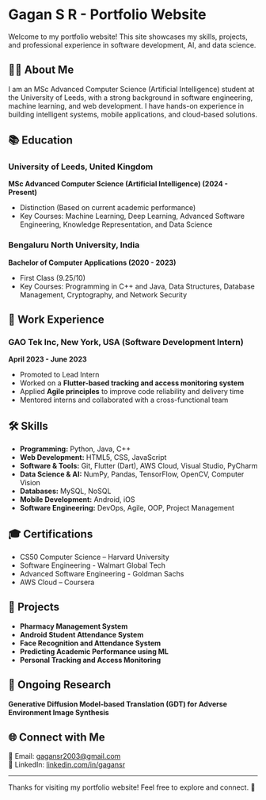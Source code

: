 # Gagan S R - Portfolio Website

Welcome to my portfolio website! This site showcases my skills, projects, and professional experience in software development, AI, and data science.

## 👨‍💻 About Me
I am an MSc Advanced Computer Science (Artificial Intelligence) student at the University of Leeds, with a strong background in software engineering, machine learning, and web development. I have hands-on experience in building intelligent systems, mobile applications, and cloud-based solutions.

## 📚 Education
### University of Leeds, United Kingdom  
**MSc Advanced Computer Science (Artificial Intelligence) (2024 - Present)**  
- Distinction (Based on current academic performance)  
- Key Courses: Machine Learning, Deep Learning, Advanced Software Engineering, Knowledge Representation, and Data Science  

### Bengaluru North University, India  
**Bachelor of Computer Applications (2020 - 2023)**  
- First Class (9.25/10)  
- Key Courses: Programming in C++ and Java, Data Structures, Database Management, Cryptography, and Network Security  

## 💼 Work Experience
### GAO Tek Inc, New York, USA (Software Development Intern)  
**April 2023 - June 2023**  
- Promoted to Lead Intern  
- Worked on a **Flutter-based tracking and access monitoring system**  
- Applied **Agile principles** to improve code reliability and delivery time  
- Mentored interns and collaborated with a cross-functional team  

## 🛠 Skills
- **Programming:** Python, Java, C++  
- **Web Development:** HTML5, CSS, JavaScript  
- **Software & Tools:** Git, Flutter (Dart), AWS Cloud, Visual Studio, PyCharm  
- **Data Science & AI:** NumPy, Pandas, TensorFlow, OpenCV, Computer Vision  
- **Databases:** MySQL, NoSQL  
- **Mobile Development:** Android, iOS  
- **Software Engineering:** DevOps, Agile, OOP, Project Management  

## 🎓 Certifications
- CS50 Computer Science – Harvard University  
- Software Engineering - Walmart Global Tech  
- Advanced Software Engineering - Goldman Sachs  
- AWS Cloud – Coursera  

## 🚀 Projects
- **Pharmacy Management System**  
- **Android Student Attendance System**  
- **Face Recognition and Attendance System**  
- **Predicting Academic Performance using ML**  
- **Personal Tracking and Access Monitoring**  

## 🔬 Ongoing Research
**Generative Diffusion Model-based Translation (GDT) for Adverse Environment Image Synthesis**  

## 🌐 Connect with Me
📧 Email: [gagansr2003@gmail.com](mailto:gagansr2003@gmail.com)  
🔗 LinkedIn: [linkedin.com/in/gagansr](https://www.linkedin.com/in/gagansr/)  

---

Thanks for visiting my portfolio website! Feel free to explore and connect. 🚀
